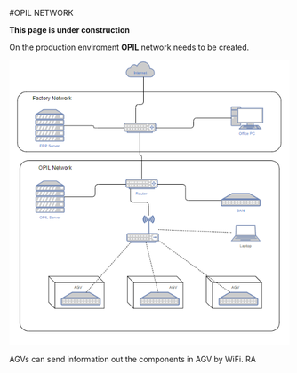 #OPIL NETWORK   

**This page is under construction**

On the production enviroment  **OPIL** network needs to be created.


![OPIL deployment scheme](./NETWORK.PNG)  

AGVs can send information out the components in AGV by WiFi. RA
